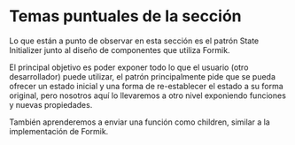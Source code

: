 # Temas puntuales de la sección

Lo que están a punto de observar en esta sección es el patrón State Initializer junto al diseño de componentes que
utiliza Formik.

El principal objetivo es poder exponer todo lo que el usuario (otro desarrollador) puede utilizar, el patrón
principalmente pide que se pueda ofrecer un estado inicial y una forma de re-establecer el estado a su forma original,
pero nosotros aquí lo llevaremos a otro nivel exponiendo funciones y nuevas propiedades.

También aprenderemos a enviar una función como children, similar a la implementación de Formik.